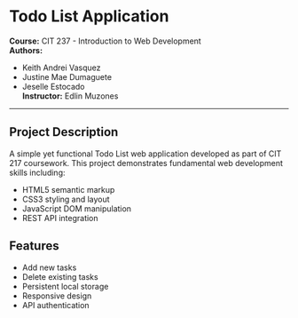 # Todo List Application

**Course:** CIT 237 - Introduction to Web Development  
**Authors:**  
- Keith Andrei Vasquez  
- Justine Mae Dumaguete  
- Jeselle Estocado  
**Instructor:** Edlin Muzones  

---

## Project Description
A simple yet functional Todo List web application developed as part of CIT 217 coursework. This project demonstrates fundamental web development skills including:
- HTML5 semantic markup
- CSS3 styling and layout
- JavaScript DOM manipulation
- REST API integration

## Features
- Add new tasks
- Delete existing tasks
- Persistent local storage
- Responsive design
- API authentication
  
